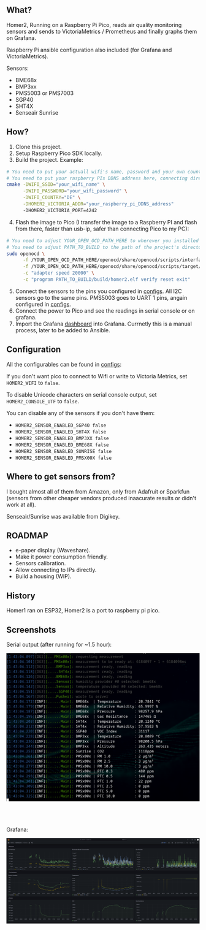 ## What?

Homer2, Running on a Raspberry Pi Pico, reads air quality monitoring sensors and sends to
VictoriaMetrics / Prometheus and finally graphs them on Grafana.

Raspberry Pi ansible configuration also included (for Grafana and VictoriaMetrics).

Sensors:

- BME68x
- BMP3xx
- PMS5003 or PMS7003
- SGP40
- SHT4X
- Senseair Sunrise

## How?

1. Clone this project.
2. Setup Raspberry Pico SDK locally.
3. Build the project. Example:

```bash
# You need to put your actuall wifi's name, password and your own country code here.
# You need to put your raspberry PIs DDNS address here, connecting directly to IPs is planned.
cmake -DWIFI_SSID="your_wifi_name" \
      -DWIFI_PASSWORD="your_wifi_password" \
      -DWIFI_COUNTRY="DE" \
      -DHOMER2_VICTORIA_ADDR="your_raspberry_pi_DDNS_address"
      -DHOMER2_VICTORIA_PORT=4242
```
4. Flash the image to Pico (I transfer the image to a Raspberry PI and flash from there,
   faster than usb-ip, safer than connecting Pico to my PC):

```bash
# You need to adjust YOUR_OPEN_OCD_PATH_HERE to wherever you installed openocd.
# You need to adjust PATH_TO_BUILD to the path of the project's directory.
sudo openocd \
      -f /YOUR_OPEN_OCD_PATH_HERE/openocd/share/openocd/scripts/interface/cmsis-dap.cfg \
      -f /YOUR_OPEN_OCD_PATH_HERE/openocd/share/openocd/scripts/target/rp2040.cfg \
      -c "adapter speed 20000" \
      -c "program PATH_TO_BUILD/build/homer2.elf verify reset exit"
```

5. Connect the sensors to the pins you configured in [configs](./src/homer2_config.h.in).
   All I2C sensors go to the same pins. PMS5003 goes to UART 1 pins, angain configured
   in [configs](./src/homer2_config.h.in).
6. Connect the power to Pico and see the readings in serial console or on
   grafana.
7. Import the Grafana [dashboard](./rpi/homer2_grafana_dashboard.json) into Grafana. Currnetly
   this is a manual process, later to be added to Ansible.

## Configuration 

All the configurables can be found in [configs](./src/homer2_config.h.in):

If you don't want pico to connect to Wifi or write to Victoria Metrics,
set `HOMER2_WIFI` to `false`.<br>

To disable Unicode characters on serial console output,
set `HOMER2_CONSOLE_UTF` to `false`.<br>

You can disable any of the sensors if you don't have them:
- `HOMER2_SENSOR_ENABLED_SGP40 false`
- `HOMER2_SENSOR_ENABLED_SHT4X false`
- `HOMER2_SENSOR_ENABLED_BMP3XX false`
- `HOMER2_SENSOR_ENABLED_BME68X false`
- `HOMER2_SENSOR_ENABLED_SUNRISE false`
- `HOMER2_SENSOR_ENABLED_PMSX00X false`

## Where to get sensors from?

I bought almost all of them from Amazon, only from Adafruit or Sparkfun (sensors
from other cheaper vendors produced inaacurate results or didn't work at all).

Senseair/Sunrise was available from Digikey.

## ROADMAP

- e-paper display (Waveshare).
- Make it power consumption friendly.
- Sensors calibration.
- Allow connecting to IPs directly.
- Build a housing (WIP).

## History

Homer1 ran on ESP32, Homer2 is a port to raspberry pi pico.

## Screenshots

Serial output (after running for ~1.5 hour):
<br>

![SerialOutput](screenshots/serial.png)

<br>
<br>

Grafana:
<br>

![GrafanaDashboard](screenshots/grafana.png)

<br>

